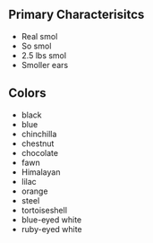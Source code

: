 
## Primary Characterisitcs

* Real smol
* So smol
* 2.5 lbs smol
* Smoller ears

## Colors

* black
* blue
* chinchilla
* chestnut
* chocolate
* fawn
* Himalayan
* lilac
* orange
* steel
* tortoiseshell
* blue-eyed white
* ruby-eyed white